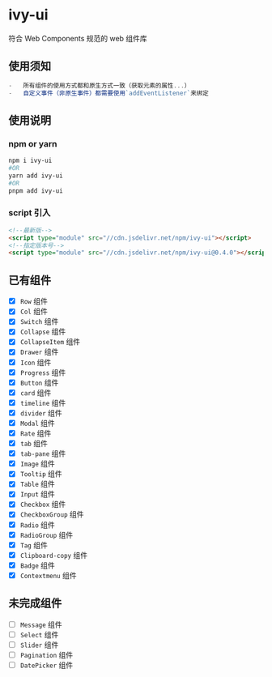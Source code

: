 # ivy-ui

符合 Web Components 规范的 web 组件库

## 使用须知

```js
-   所有组件的使用方式都和原生方式一致（获取元素的属性...）
-   自定义事件（非原生事件）都需要使用`addEventListener`来绑定
```

## 使用说明

### npm or yarn

```bash
npm i ivy-ui
#OR
yarn add ivy-ui
#OR
pnpm add ivy-ui
```

### script 引入

```html
<!--最新版-->
<script type="module" src="//cdn.jsdelivr.net/npm/ivy-ui"></script>
<!--指定版本号-->
<script type="module" src="//cdn.jsdelivr.net/npm/ivy-ui@0.4.0"></script>
```

## 已有组件

- [x] `Row` 组件
- [x] `Col` 组件
- [x] `Switch` 组件
- [x] `Collapse` 组件
- [x] `CollapseItem` 组件
- [x] `Drawer` 组件
- [x] `Icon` 组件
- [x] `Progress` 组件
- [x] `Button` 组件
- [x] `card` 组件
- [x] `timeline` 组件
- [x] `divider` 组件
- [x] `Modal` 组件
- [x] `Rate` 组件
- [x] `tab` 组件
- [x] `tab-pane` 组件
- [x] `Image` 组件
- [x] `Tooltip` 组件
- [x] `Table` 组件
- [x] `Input` 组件
- [x] `Checkbox` 组件
- [x] `CheckboxGroup` 组件
- [x] `Radio` 组件
- [x] `RadioGroup` 组件
- [x] `Tag` 组件
- [x] `Clipboard-copy` 组件
- [x] `Badge` 组件
- [x] `Contextmenu` 组件

## 未完成组件

- [ ] `Message` 组件
- [ ] `Select` 组件
- [ ] `Slider` 组件
- [ ] `Pagination` 组件
- [ ] `DatePicker` 组件
